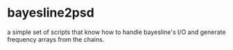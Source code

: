 # bayesline2psd
a simple set of scripts that know how to handle bayesline's I/O and generate frequency arrays from the chains.
